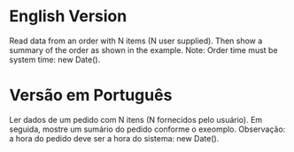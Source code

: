 # English Version
Read data from an order with N items (N user supplied). Then show a summary of the order as shown in the example. Note: Order time must be system time: new Date().


# Versão em Português
Ler dados de um pedido com N itens (N fornecidos pelo usuário). Em seguida, mostre um sumário do pedido conforme o exeomplo. Observação: a hora do pedido deve ser a hora do sistema: new Date().